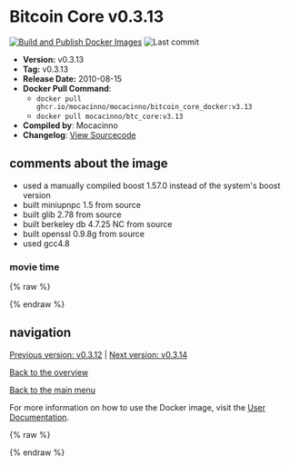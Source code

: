 # Bitcoin Core v0.3.13

[![Build and Publish Docker Images](https://github.com/mocacinno/bitcoin_core_docker/actions/workflows/build-and-publish.yml/badge.svg?branch=v3.13)](https://github.com/mocacinno/bitcoin_core_docker/actions/workflows/build-and-publish.yml)
![Last commit](https://badgen.net/github/last-commit/mocacinno/bitcoin_core_docker/v3.13)

- **Version:** v0.3.13
- **Tag:** v0.3.13
- **Release Date:** 2010-08-15
- **Docker Pull Command**:
  - `docker pull ghcr.io/mocacinno/mocacinno/bitcoin_core_docker:v3.13`
  - `docker pull mocacinno/btc_core:v3.13`
- **Compiled by**: Mocacinno
- **Changelog**: [View Sourcecode](https://github.com/bitcoin/bitcoin/tree/v0.3.13)

## comments about the image

- used a manually compiled boost 1.57.0 instead of the system's boost version
- built miniupnpc 1.5 from source
- built glib 2.78 from source
- built berkeley db 4.7.25 NC from source
- built openssl 0.9.8g from source
- used gcc4.8

### movie time

{% raw %}
<link rel="stylesheet" href="https://mocacinno.com/asciinema-player.css">
   <div id="fullnode"></div>
   <script src="https://mocacinno.com/asciinema-player.min.js"></script>
   <script>
      AsciinemaPlayer.create('./casts/v0.3.13.cast', document.getElementById('fullnode'));
   </script>
{% endraw %}

## navigation

[Previous version: v0.3.12](./v3.12.md) | [Next version: v0.3.14](./v3.14.md)

[Back to the overview](./Readme.md)

[Back to the main menu](../Readme.md)

For more information on how to use the Docker image, visit the [User Documentation](../userdocs/Readme.md).

<!-- Google tag (gtag.js) -->
{% raw %}
<script async src="https://www.googletagmanager.com/gtag/js?id=G-BPC6NC6FF9"></script>
<script>
  window.dataLayer = window.dataLayer || [];
  function gtag(){dataLayer.push(arguments);}
  gtag('js', new Date());
  gtag('config', 'G-BPC6NC6FF9');
</script>
{% endraw %}

